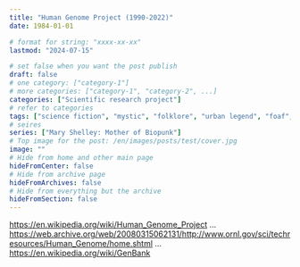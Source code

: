 ```yaml
---
title: "Human Genome Project (1990-2022)"
date: 1984-01-01

# format for string: "xxxx-xx-xx"
lastmod: "2024-07-15"

# set false when you want the post publish
draft: false
# one category: ["category-1"]
# more categories: ["category-1", "category-2", ...]
categories: ["Scientific research project"]
# refer to categories
tags: ["science fiction", "mystic", "folklore", "urban legend", "foaf", "biohazard", "necro fetishism", "militarism", "humanism", "posthumanism", "pandemic", "zombie"]
# seires
series: ["Mary Shelley: Mother of Biopunk"]
# Top image for the post: /en/images/posts/test/cover.jpg
image: ""
# Hide from home and other main page
hideFromCenter: false
# Hide from archive page
hideFromArchives: false
# Hide from everything but the archive
hideFromSection: false
---
```

https://en.wikipedia.org/wiki/Human_Genome_Project
...
https://web.archive.org/web/20080315062131/http://www.ornl.gov/sci/techresources/Human_Genome/home.shtml
...
https://en.wikipedia.org/wiki/GenBank
<!--more-->